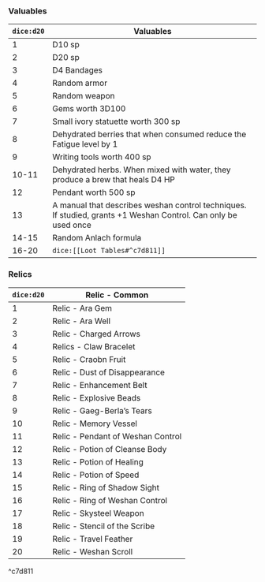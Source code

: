 ### Valuables

| `dice:d20` | Valuables                                                                                                      |
| ---------- | -------------------------------------------------------------------------------------------------------------- |
| 1          | D10 sp                                                                                                         |
| 2          | D20 sp                                                                                                         |
| 3          | D4 Bandages                                                                                                    |
| 4          | Random armor                                                                                                   |
| 5          | Random weapon                                                                                                  |
| 6          | Gems worth 3D100                                                                                               |
| 7          | Small ivory statuette worth 300 sp                                                                             |
| 8          | Dehydrated berries that when consumed reduce the Fatigue level by 1                                            |
| 9          | Writing tools worth 400 sp                                                                                     |
| 10-11      | Dehydrated herbs. When mixed with water, they produce a brew that heals D4 HP                                  |
| 12         | Pendant worth 500 sp                                                                                           |
| 13         | A manual that describes weshan control techniques. If studied, grants +1 Weshan Control. Can only be used once |
| 14-15      | Random Anlach formula                                                                                          |
| 16-20      | `dice:[[Loot Tables#^c7d811]]`                                                                               |

### Relics

| `dice:d20` | Relic - Common                    |
| ---------- | --------------------------------- |
| 1          | Relic - Ara Gem                   |
| 2          | Relic - Ara Well                  |
| 3          | Relic - Charged Arrows            |
| 4          | Relics - Claw Bracelet            |
| 5          | Relic - Craobn Fruit              |
| 6          | Relic - Dust of Disappearance     |
| 7          | Relic - Enhancement Belt          |
| 8          | Relic - Explosive Beads           |
| 9          | Relic - Gaeg-Berla’s Tears        |
| 10         | Relic - Memory Vessel             |
| 11         | Relic - Pendant of Weshan Control |
| 12         | Relic - Potion of Cleanse Body    |
| 13         | Relic - Potion of Healing         |
| 14         | Relic - Potion of Speed           |
| 15         | Relic - Ring of Shadow Sight      |
| 16         | Relic - Ring of Weshan Control    |
| 17         | Relic - Skysteel Weapon           |
| 18         | Relic - Stencil of the Scribe     |
| 19         | Relic - Travel Feather            |
| 20         | Relic - Weshan Scroll             |

^c7d811